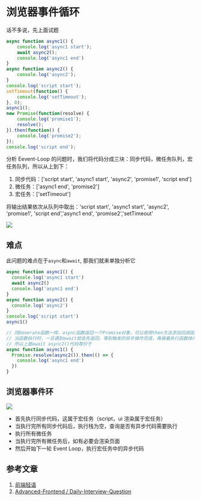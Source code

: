 # 浏览器事件循环

话不多说，先上面试题

```JavaScript
async function async1() {
    console.log('async1 start');
    await async2();
    console.log('async1 end')
}
async function async2() {
    console.log('async2');
}
console.log('script start');
setTimeout(function() {
    console.log('setTimeout');
}, 0);
async1();
new Promise(function(resolve) {
    console.log('promise1');
    resolve();
}).then(function() {
    console.log('promise2');
});
console.log('script end');

```

分析 Eevent-Loop 的问题时，我们将代码分成三块：同步代码，微任务队列，宏任务队列，所以从上到下：

1. 同步代码：['script start', 'async1 start', 'async2', 'promise1', 'script end']
2. 微任务：['async1 end', 'promise2']
3. 宏任务：['setTimeout']

将输出结果依次从队列中取出：'script start', 'async1 start', 'async2', 'promise1', 'script end','async1 end', 'promise2','setTimeout'

![](https://p1-jj.byteimg.com/tos-cn-i-t2oaga2asx/gold-user-assets/2020/6/2/172747836a74a04b~tplv-t2oaga2asx-image.image)

## 难点

此问题的难点在于`async`和`await`, 那我们就来单独分析它

```javascript
async function async1() {
  console.log('async1 start')
  await async2()
  console.log('async1 end')
}
async function async2() {
  console.log('async2')
}
console.log('script start')
async1()

// 同Generate函数一样，async函数返回一个Promise对象，可以使用then方法添加回调函数。
// 当函数执行时，一旦遇到await就会先返回，等到触发的异步操作完成，再接着执行函数体内后面的语句。
// 所以上面await async2()代码等价于
async function async1() {
  Promise.resolve(async2()).then(() => {
    console.log('async1 end')
  })
}
```

## 浏览器事件环

![](https://p1-jj.byteimg.com/tos-cn-i-t2oaga2asx/gold-user-assets/2020/6/2/172746d85be5bae0~tplv-t2oaga2asx-image.image)

- 首先执行同步代码，这属于宏任务（script，ui 渲染属于宏任务）
- 当执行完所有同步代码后，执行栈为空，查询是否有异步代码需要执行
- 执行所有微任务
- 当执行完所有微任务后，如有必要会渲染页面
- 然后开始下一轮 Event Loop，执行宏任务中的异步代码

## 参考文章

1. [前端轻语](https://blog.flqin.com/359.html)
2. [Advanced-Frontend
   /
   Daily-Interview-Question](https://github.com/Advanced-Frontend/Daily-Interview-Question/issues/7)
